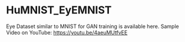 # HuMNIST_EyEMNIST
Eye Dataset similar to MNIST for GAN training is available here. Sample Video on YouTube: https://youtu.be/4aeuMUtfvEE
